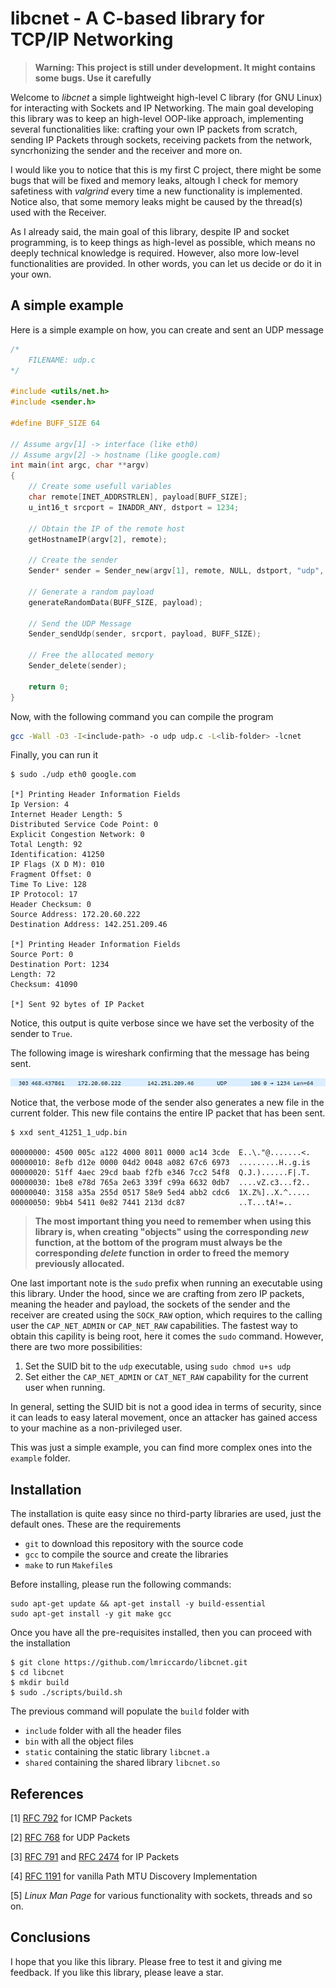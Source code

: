 # libcnet - A C-based library for TCP/IP Networking

> **Warning: This project is still under development. It might contains some bugs. Use it carefully**

Welcome to *libcnet* a simple lightweight high-level C library (for GNU Linux) for interacting with Sockets and IP Networking. The main goal
developing this library was to keep an high-level OOP-like approach, implementing several functionalities like: crafting your 
own IP packets from scratch, sending IP Packets through sockets, receiving packets from the network, syncrhonizing 
the sender and the receiver and more on. 

I would like you to notice that this is my first C project, there might be some bugs that will be fixed and memory leaks,
altough I check for memory safetiness with *valgrind* every time a new functionality is implemented. Notice also, that some
memory leaks might be caused by the thread(s) used with the Receiver. 

As I already said, the main goal of this library, despite IP and socket programming, is to keep things as high-level
as possible, which means no deeply technical knowledge is required. However, also more low-level functionalities are
provided. In other words, you can let us decide or do it in your own. 

## A simple example

Here is a simple example on how, you can create and sent an UDP message

```c
/*
    FILENAME: udp.c
*/

#include <utils/net.h>
#include <sender.h>

#define BUFF_SIZE 64

// Assume argv[1] -> interface (like eth0)
// Assume argv[2] -> hostname (like google.com)
int main(int argc, char **argv)
{
    // Create some usefull variables
    char remote[INET_ADDRSTRLEN], payload[BUFF_SIZE];
    u_int16_t srcport = INADDR_ANY, dstport = 1234;

    // Obtain the IP of the remote host
    getHostnameIP(argv[2], remote);

    // Create the sender
    Sender* sender = Sender_new(argv[1], remote, NULL, dstport, "udp", true);

    // Generate a random payload
    generateRandomData(BUFF_SIZE, payload);

    // Send the UDP Message
    Sender_sendUdp(sender, srcport, payload, BUFF_SIZE);

    // Free the allocated memory
    Sender_delete(sender);

    return 0;
}
```

Now, with the following command you can compile the program

```bash
gcc -Wall -O3 -I<include-path> -o udp udp.c -L<lib-folder> -lcnet
```

Finally, you can run it

```
$ sudo ./udp eth0 google.com

[*] Printing Header Information Fields
Ip Version: 4
Internet Header Length: 5
Distributed Service Code Point: 0
Explicit Congestion Network: 0
Total Length: 92
Identification: 41250
IP Flags (X D M): 010
Fragment Offset: 0
Time To Live: 128
IP Protocol: 17
Header Checksum: 0
Source Address: 172.20.60.222
Destination Address: 142.251.209.46

[*] Printing Header Information Fields
Source Port: 0
Destination Port: 1234
Length: 72
Checksum: 41090

[*] Sent 92 bytes of IP Packet
```

Notice, this output is quite verbose since we have set the verbosity of the sender to `True`. 

The following image is wireshark confirming that the message has being sent.

![alt text](docs/imgs/udp-wireshark-capture.png)

Notice that, the verbose mode of the sender also generates a new file in the current folder. This new file
contains the entire IP packet that has been sent.

```
$ xxd sent_41251_1_udp.bin 

00000000: 4500 005c a122 4000 8011 0000 ac14 3cde  E..\."@.......<.
00000010: 8efb d12e 0000 04d2 0048 a082 67c6 6973  .........H..g.is
00000020: 51ff 4aec 29cd baab f2fb e346 7cc2 54f8  Q.J.)......F|.T.
00000030: 1be8 e78d 765a 2e63 339f c99a 6632 0db7  ....vZ.c3...f2..
00000040: 3158 a35a 255d 0517 58e9 5ed4 abb2 cdc6  1X.Z%]..X.^.....
00000050: 9bb4 5411 0e82 7441 213d dc87            ..T...tA!=..
```

> **The most important thing you need to remember when using this library is, when creating "objects" using the**
> **corresponding _new_ function, at the bottom of the program must always be the corresponding _delete_ function**
> **in order to freed the memory previously allocated.**

One last important note is the `sudo` prefix when running an executable using this library. Under the hood, since
we are crafting from zero IP packets, meaning the header and payload, the sockets of the sender and the receiver
are created using the `SOCK_RAW` option, which requires to the calling user the `CAP_NET_ADMIN` or `CAP_NET_RAW` 
capabilities. The fastest way to obtain this capility is being root, here it comes the `sudo` command. However, 
there are two more possibilities:

1. Set the SUID bit to the `udp` executable, using `sudo chmod u+s udp`
2. Set either the `CAP_NET_ADMIN` or `CAT_NET_RAW` capability for the current user when running.

In general, setting the SUID bit is not a good idea in terms of security, since it can leads to easy lateral
movement, once an attacker has gained access to your machine as a non-privileged user. 

This was just a simple example, you can find more complex ones into the `example` folder.

## Installation

The installation is quite easy since no third-party libraries are used, just the default ones. These are the requirements

- `git` to download this repository with the source code
- `gcc` to compile the source and create the libraries
- `make` to run `Makefile`s

Before installing, please run the following commands:

```
sudo apt-get update && apt-get install -y build-essential
sudo apt-get install -y git make gcc
```

Once you have all the pre-requisites installed, then you can proceed with the installation

```
$ git clone https://github.com/lmriccardo/libcnet.git
$ cd libcnet
$ mkdir build
$ sudo ./scripts/build.sh
```

The previous command will populate the `build` folder with

- `include` folder with all the header files
- `bin` with all the object files
- `static` containing the static library `libcnet.a`
- `shared` containing the shared library `libcnet.so`

## References

[1] [RFC 792](https://datatracker.ietf.org/doc/html/rfc792) for ICMP Packets

[2] [RFC 768](https://datatracker.ietf.org/doc/html/rfc768) for UDP Packets

[3] [RFC 791](https://datatracker.ietf.org/doc/html/rfc791) and [RFC 2474](https://datatracker.ietf.org/doc/html/rfc2474) for IP Packets

[4] [RFC 1191](https://datatracker.ietf.org/doc/html/rfc1191) for vanilla Path MTU Discovery Implementation

[5] *Linux Man Page* for various functionality with sockets, threads and so on.

## Conclusions

I hope that you like this library. Please free to test it and giving me feedback. If you like this library, please leave a star.